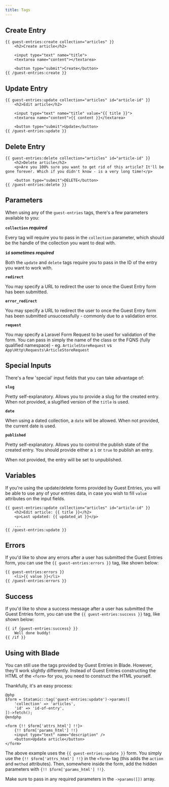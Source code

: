 ```yaml
---
title: Tags
---
```


## Create Entry

```antlers
{{ guest-entries:create collection="articles" }}
    <h2>Create article</h2>

    <input type="text" name="title">
    <textarea name="content"></textarea>

    <button type="submit">Create</button>
{{ /guest-entries:create }}
```

## Update Entry

```antlers
{{ guest-entries:update collection="articles" id="article-id" }}
    <h2>Edit article</h2>

    <input type="text" name="title" value="{{ title }}">
    <textarea name="content">{{ content }}</textarea>

    <button type="submit">Update</button>
{{ /guest-entries:update }}
```

## Delete Entry

```antlers
{{ guest-entries:delete collection="articles" id="article-id" }}
    <h2>Delete article</h2>
    <p>Are you 100% sure you want to get rid of this article? It'll be gone forever. Which if you didn't know - is a very long time!</p>

    <button type="submit">DELETE</button>
{{ /guest-entries:delete }}
```

## Parameters

When using any of the `guest-entries` tags, there's a few parameters available to you:

**`collection` _required_**

Every tag will require you to pass in the `collection` parameter, which should be the handle of the collection you want to deal with.

**`id` _sometimes required_**

Both the `update` and `delete` tags require you to pass in the ID of the entry you want to work with.

**`redirect`**

You may specify a URL to redirect the user to once the Guest Entry form has been submitted.

**`error_redirect`**

You may specify a URL to redirect the user to once the Guest Entry form has been submitted unsuccessfully - commonly due to a validation error.

**`request`**

You may specify a Laravel Form Request to be used for validation of the form. You can pass in simply the name of the class or the FQNS (fully qualified namespace) - eg. `ArticleStoreRequest` vs `App\Http\Requests\ArticleStoreRequest`

## Special Inputs

There's a few 'special' input fields that you can take advantage of:

**`slug`**

Pretty self-explanatory. Allows you to provide a slug for the created entry. When not provided, a slugified version of the `title` is used.

**`date`**

When using a dated collection, a `date` will be allowed. When not provided, the current date is used.

**`published`**

Pretty self-explanatory. Allows you to control the publish state of the created entry. You should provide either a `1` or `true` to publish an entry.

When not provided, the entry will be set to unpublished.

## Variables

If you're using the update/delete forms provided by Guest Entries, you will be able to use any of your entries data, in case you wish to fill `value` attributes on the input fields.

```antlers
{{ guest-entries:update collection="articles" id="article-id" }}
    <h2>Edit article: {{ title }}</h2>
    <p>Last updated: {{ updated_at }}</p>

    ...
{{ /guest-entries:update }}
```

## Errors

If you'd like to show any errors after a user has submitted the Guest Entries form, you can use the `{{ guest-entries:errors }}` tag, like shown below:

```antlers
{{ guest-entries:errors }}
    <li>{{ value }}</li>
{{ /guest-entries:errors }}
```

## Success

If you'd like to show a success message after a user has submitted the Guest Entries form, you can use the `{{ guest-entries:success }}` tag, like shown below:

```antlers
{{ if {guest-entries:success} }}
    Well done buddy!
{{ /if }}
```

## Using with Blade

You can still use the tags provided by Guest Entries in Blade. However, they'll work slightly differently. Instead of Guest Entries constructing the HTML of the `<form>` for you, you need to construct the HTML yourself.

Thankfully, it's an easy process:

```blade
@php
$form = Statamic::tag('guest-entries:update')->params([
    'collection' => 'articles',
    'id' => 'id-of-entry',
])->fetch();
@endphp

<form {!! $form['attrs_html'] !!}>
    {!! $form['params_html'] !!}
    <input type="text" name="description" />
    <button>Update article</button>
</form>
```

The above example uses the `{{ guest-entries:update }}` form. You simply use the `{!! $form['attrs_html'] !!}` in the `<form>` tag (this adds the `action` and `method` attributes). Then, somewhere inside the form, add the hidden parameters with `{!! $form['params_html'] !!}`.

Make sure to pass in any required parameters in the `->params([])` array.
